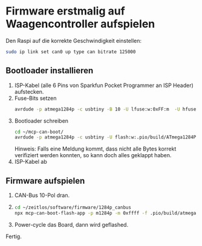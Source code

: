 # Firmware erstmalig auf Waagencontroller aufspielen
Den Raspi auf die korrekte Geschwindigkeit einstellen:
```bash
sudo ip link set can0 up type can bitrate 125000
```

## Bootloader installieren
1. ISP-Kabel (alle 6 Pins von Sparkfun Pocket Programmer an ISP Header) aufstecken.
2. Fuse-Bits setzen
   ```bash
   avrdude -p atmega1284p -c usbtiny -B 10 -U lfuse:w:0xFF:m  -U hfuse:w:0xDA:m  -U efuse:w:0xFE:m
   ```
3. Bootloader schreiben
   ```bash
   cd ~/mcp-can-boot/
   avrdude -p atmega1284p -c usbtiny -U flash:w:.pio/build/ATmega1284P/firmware.hex:i
   ```
   Hinweis: Falls eine Meldung kommt, dass nicht alle Bytes korrekt verifiziert werden konnten, so kann doch alles geklappt haben.
4. ISP-Kabel ab

## Firmware aufspielen
1. CAN-Bus 10-Pol dran.
2. ```bash
   cd ~/zeitlos/software/firmware/1284p_canbus
   npx mcp-can-boot-flash-app -p m1284p -m 0xffff -f .pio/build/atmega1284p/firmware.hex
   ```
3. Power-cycle das Board, dann wird geflashed. 

Fertig.
